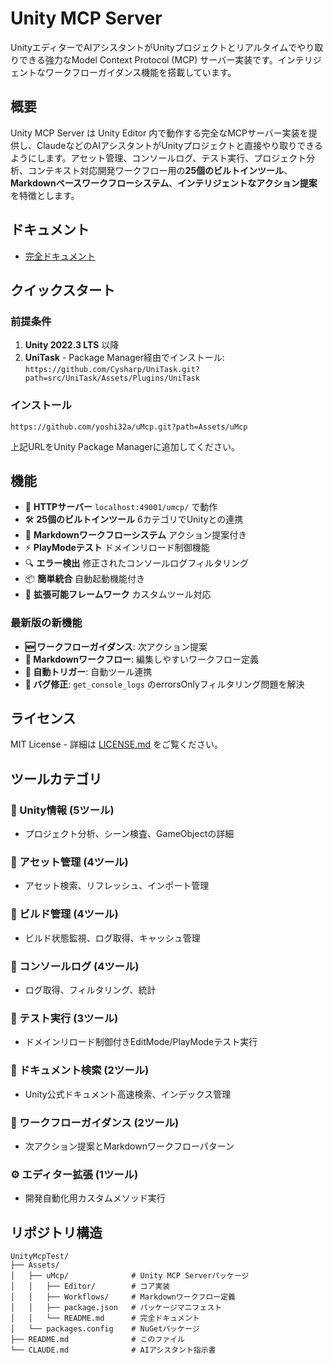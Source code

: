 # Unity MCP Server

UnityエディターでAIアシスタントがUnityプロジェクトとリアルタイムでやり取りできる強力なModel Context Protocol (MCP) サーバー実装です。インテリジェントなワークフローガイダンス機能を搭載しています。

## 概要

Unity MCP Server は Unity Editor 内で動作する完全なMCPサーバー実装を提供し、ClaudeなどのAIアシスタントがUnityプロジェクトと直接やり取りできるようにします。アセット管理、コンソールログ、テスト実行、プロジェクト分析、コンテキスト対応開発ワークフロー用の**25個のビルトインツール**、**Markdownベースワークフローシステム**、**インテリジェントなアクション提案**を特徴とします。

## ドキュメント

- [完全ドキュメント](Assets/uMcp/README.md)

## クイックスタート

### 前提条件

1. **Unity 2022.3 LTS** 以降
2. **UniTask** - Package Manager経由でインストール: `https://github.com/Cysharp/UniTask.git?path=src/UniTask/Assets/Plugins/UniTask`

### インストール

```
https://github.com/yoshi32a/uMcp.git?path=Assets/uMcp
```

上記URLをUnity Package Managerに追加してください。

## 機能

- 🚀 **HTTPサーバー** `localhost:49001/umcp/` で動作
- 🛠️ **25個のビルトインツール** 6カテゴリでUnityとの連携
- 🧠 **Markdownワークフローシステム** アクション提案付き
- ⚡ **PlayModeテスト** ドメインリロード制御機能
- 🔍 **エラー検出** 修正されたコンソールログフィルタリング
- 📦 **簡単統合** 自動起動機能付き
- 🔧 **拡張可能フレームワーク** カスタムツール対応

### 最新版の新機能
- **🆕 ワークフローガイダンス**: 次アクション提案
- **📝 Markdownワークフロー**: 編集しやすいワークフロー定義
- **🎯 自動トリガー**: 自動ツール連携
- **🐛 バグ修正**: `get_console_logs` のerrorsOnlyフィルタリング問題を解決

## ライセンス

MIT License - 詳細は [LICENSE.md](LICENSE.md) をご覧ください。

## ツールカテゴリ

### 🎯 Unity情報 (5ツール)
- プロジェクト分析、シーン検査、GameObjectの詳細

### 📁 アセット管理 (4ツール)  
- アセット検索、リフレッシュ、インポート管理

### 🔧 ビルド管理 (4ツール)
- ビルド状態監視、ログ取得、キャッシュ管理

### 🐛 コンソールログ (4ツール)
- ログ取得、フィルタリング、統計

### 🧪 テスト実行 (3ツール)
- ドメインリロード制御付きEditMode/PlayModeテスト実行

### 📖 ドキュメント検索 (2ツール)
- Unity公式ドキュメント高速検索、インデックス管理

### 🧠 ワークフローガイダンス (2ツール)
- 次アクション提案とMarkdownワークフローパターン

### ⚙️ エディター拡張 (1ツール)
- 開発自動化用カスタムメソッド実行

## リポジトリ構造

```
UnityMcpTest/
├── Assets/
│   ├── uMcp/              # Unity MCP Serverパッケージ
│   │   ├── Editor/        # コア実装
│   │   ├── Workflows/     # Markdownワークフロー定義
│   │   ├── package.json   # パッケージマニフェスト
│   │   └── README.md      # 完全ドキュメント
│   └── packages.config    # NuGetパッケージ
├── README.md              # このファイル
└── CLAUDE.md              # AIアシスタント指示書
```
